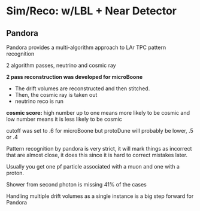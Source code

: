 # Sim/Reco: w/LBL + Near Detector

## Pandora

Pandora provides a multi-algorithm approach to LAr TPC pattern recognition

2 algorithm passes, neutrino and cosmic ray

**2 pass reconstruction was developed for microBoone**

- The drift volumes are reconstructed and then stitched.
- Then, the cosmic ray is taken out
- neutrino reco is run

**cosmic score:** high number up to one means more likely to be cosmic and low number means it is less likely to be cosmic

cutoff was set to .6 for microBoone but protoDune will probably be lower, .5 or .4

Pattern recognition by pandora is very strict, it will mark things as incorrect that are almost close, it does this since it is hard to correct mistakes later.

Usually you get one pf particle associated with a muon and one with a proton.

Shower from second photon is missing 41% of the cases

Handling multiple drift volumes as a single instance is a big step forward for Pandora
